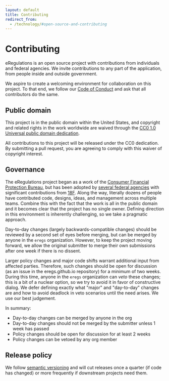 ```yaml
---
layout: default
title: Contributing
redirect_from:
  - /technology/#open-source-and-contributing
---
```


# Contributing

eRegulations is an open source project with contributions from individuals and federal agencies. We invite contributions to any part of the application, from people inside and outside government.

We aspire to create a welcoming environment for collaboration on this project. To that end, we follow our [Code of Conduct](https://github.com/18F/code-of-conduct/blob/master/code-of-conduct.md) and ask that all contributors do the same.

## Public domain

This project is in the public domain within the United States, and copyright and related rights in the work worldwide are waived through the [CC0 1.0 Universal public domain dedication](https://creativecommons.org/publicdomain/zero/1.0/).

All contributions to this project will be released under the CC0 dedication. By submitting a pull request, you are agreeing to comply with this waiver of copyright interest.

## Governance

The eRegulations project began as a work of the [Consumer Financial Protection Bureau](https://cfpb.github.io/), but has been adopted by [several federal agencies](/#live-instances) with significant contributions from [18F](https://18f.gsa.gov/). Along the way, literally dozens of people have contributed code, designs, ideas, and management across multiple teams. Combine this with the fact that the work is all in the public domain and it becomes clear that the project has no single owner. Defining direction in this environment is inherently challenging, so we take a pragmatic approach.

Day-to-day changes (largely backwards-compatible changes) should be reviewed by a second set of eyes before merging, but can be merged by anyone in the `eregs` organization. However, to keep the project moving forward, we allow the original submitter to merge their own submissions after one week if there is no dissent.

Larger policy changes and major code shifts warrant additional input from affected parties. Therefore, such changes should be open for discussion (as an issue in the eregs.github.io repository) for a minimum of two weeks. During this time, anyone in the `eregs` organization can _veto_ these changes; this is a bit of a nuclear option, so we try to avoid it in favor of constructive dialog. We defer defining exactly what "major" and "day-to-day" changes are and how to avoid deadlock in veto scenarios until the need arises. We use our best judgement.

In summary:

* Day-to-day changes can be merged by anyone in the org
* Day-to-day changes should not be merged by the submitter unless 1 week has passed
* Policy changes should be open for discussion for at least 2 weeks
* Policy changes can be vetoed by any org member

## Release policy

We follow [semantic versioning](http://semver.org/) and will cut releases once
a quarter (if code has changed) or more frequently if downstream projects need
them.
